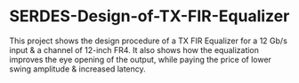 # SERDES-Design-of-TX-FIR-Equalizer
This project shows the design procedure of a TX FIR Equalizer for a 12 Gb/s input &amp; a channel of 12-inch FR4. It also shows how the equalization improves the eye opening of the output, while paying the price of lower swing amplitude &amp; increased latency.
